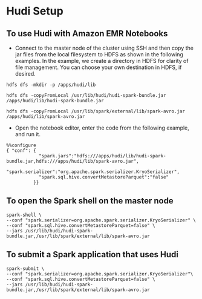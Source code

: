 # Hudi Setup

## To use Hudi with Amazon EMR Notebooks

- Connect to the master node of the cluster using SSH and then copy the jar files from the local filesystem to HDFS as shown in the following examples. In the example, we create a directory in HDFS for clarity of file management. You can choose your own destination in HDFS, if desired.
```
hdfs dfs -mkdir -p /apps/hudi/lib
```
```
hdfs dfs -copyFromLocal /usr/lib/hudi/hudi-spark-bundle.jar /apps/hudi/lib/hudi-spark-bundle.jar
```
```
hdfs dfs -copyFromLocal /usr/lib/spark/external/lib/spark-avro.jar /apps/hudi/lib/spark-avro.jar
```

- Open the notebook editor, enter the code from the following example, and run it. 
```
%%configure
{ "conf": {
            "spark.jars":"hdfs:///apps/hudi/lib/hudi-spark-bundle.jar,hdfs:///apps/hudi/lib/spark-avro.jar",
            "spark.serializer":"org.apache.spark.serializer.KryoSerializer",
            "spark.sql.hive.convertMetastoreParquet":"false"
          }}
```

## To open the Spark shell on the master node
```
spark-shell \
--conf "spark.serializer=org.apache.spark.serializer.KryoSerializer" \
--conf "spark.sql.hive.convertMetastoreParquet=false" \
--jars /usr/lib/hudi/hudi-spark-bundle.jar,/usr/lib/spark/external/lib/spark-avro.jar
```

## To submit a Spark application that uses Hudi
```
spark-submit \
--conf "spark.serializer=org.apache.spark.serializer.KryoSerializer"\
--conf "spark.sql.hive.convertMetastoreParquet=false" \
--jars /usr/lib/hudi/hudi-spark-bundle.jar,/usr/lib/spark/external/lib/spark-avro.jar
```

